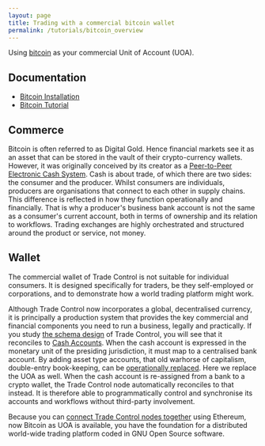 ```yaml
---
layout: page
title: Trading with a commercial bitcoin wallet
permalink: /tutorials/bitcoin_overview
---
```


Using [bitcoin](https://bitcoincore.org/) as your commercial Unit of Account (UOA).

## Documentation

- [Bitcoin Installation](./installing-bitcoin)
- [Bitcoin Tutorial](./bitcoin)

## Commerce

Bitcoin is often referred to as Digital Gold. Hence financial markets see it as an asset that can be stored in the vault of their crypto-currency wallets. However, it was originally conceived by its creator as a [Peer-to-Peer Electronic Cash System](https://bitcoin.org/en/bitcoin-paper). Cash is about trade, of which there are two sides: the consumer and the producer. Whilst consumers are individuals, producers are organisations that connect to each other in supply chains. This difference is reflected in how they function operationally and financially. That is why a producer's business bank account is not the same as a consumer's current account, both in terms of ownership and its relation to workflows. Trading exchanges are highly orchestrated and structured around the product or service, not money.

## Wallet

The commercial wallet of Trade Control is not suitable for individual consumers. It is designed specifically for traders, be they self-employed or corporations, and to demonstrate how a world trading platform might work.

Although Trade Control now incorporates a global, decentralised currency, it is principally a production system that provides the key commercial and financial components you need to run a business, legally and practically. If you study [the schema design](https://github.com/tradecontrol/sqlnode) of Trade Control, you will see that it reconciles to [Cash Accounts](https://github.com/tradecontrol/sqlnode/blob/master/src/tcNodeDb/Org/Tables/tbAccount.sql). When the cash account is expressed in the monetary unit of the presiding jurisdiction, it must map to a centralised bank account. By adding asset type accounts, that old warhorse of capitalism, double-entry book-keeping, can be [operationally replaced](./balance-sheet). Here we replace the UOA as well. When the cash account is re-assigned from a bank to a crypto wallet, the Trade Control node automatically reconciles to that instead. It is therefore able to programmatically control and synchronise its accounts and workflows without third-party involvement.

Because you can [connect Trade Control nodes together](./network_overview) using Ethereum, now Bitcoin as UOA is available, you have the foundation for a distributed world-wide trading platform coded in GNU Open Source software.
